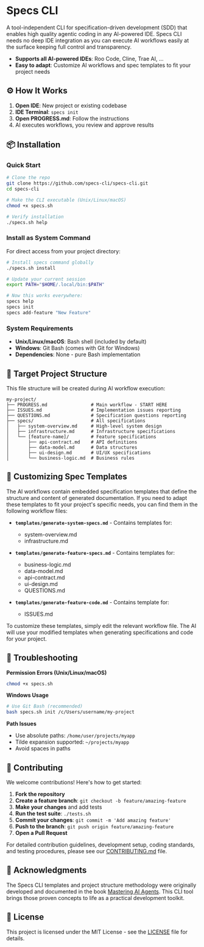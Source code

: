 # Specs CLI

A tool-independent CLI for specification-driven development (SDD) that enables high quality agentic coding in any AI-powered IDE. Specs CLI needs no deep IDE integration as you can execute AI workflows easily at the surface keeping full control and transparency.

- **Supports all AI-powered IDEs**: Roo Code, Cline, Trae AI, ...
- **Easy to adapt**: Customize AI workflows and spec templates to fit your project needs

## ⚙️ How It Works

1. **Open IDE**: New project or existing codebase
2. **IDE Terminal**: `specs init`
3. **Open PROGRESS.md**: Follow the instructions
4. AI executes workflows, you review and approve results

## 📦 Installation

### Quick Start

```bash
# Clone the repo
git clone https://github.com/specs-cli/specs-cli.git
cd specs-cli

# Make the CLI executable (Unix/Linux/macOS)
chmod +x specs.sh

# Verify installation
./specs.sh help
```

### Install as System Command

For direct access from your project directory:

```bash
# Install specs command globally
./specs.sh install

# Update your current session
export PATH="$HOME/.local/bin:$PATH"

# Now this works everywhere:
specs help
specs init
specs add-feature "New Feature"
```

### System Requirements

- **Unix/Linux/macOS**: Bash shell (included by default)
- **Windows**: Git Bash (comes with Git for Windows)
- **Dependencies**: None - pure Bash implementation

## 📁 Target Project Structure

This file structure will be created during AI workflow execution:

```
my-project/
├── PROGRESS.md                # Main workflow - START HERE
├── ISSUES.md                  # Implementation issues reporting
├── QUESTIONS.md               # Specification questions reporting
├── specs/                     # All specifications
│   ├── system-overview.md     # High-level system design
│   ├── infrastructure.md      # Infrastructure specifications
│   └── [feature-name]/        # Feature specifications
│       ├── api-contract.md    # API definitions
│       ├── data-model.md      # Data structures
│       ├── ui-design.md       # UI/UX specifications
│       └── business-logic.md  # Business rules
```

## 📝 Customizing Spec Templates

The AI workflows contain embedded specification templates that define the structure and content of generated documentation. If you need to adapt these templates to fit your project's specific needs, you can find them in the following workflow files:

- **`templates/generate-system-specs.md`** - Contains templates for:
  - system-overview.md
  - infrastructure.md

- **`templates/generate-feature-specs.md`** - Contains templates for:
  - business-logic.md
  - data-model.md
  - api-contract.md
  - ui-design.md
  - QUESTIONS.md

- **`templates/generate-feature-code.md`** - Contains template for:
  - ISSUES.md

To customize these templates, simply edit the relevant workflow file. The AI will use your modified templates when generating specifications and code for your project.

## 🔧 Troubleshooting

**Permission Errors (Unix/Linux/macOS)**
```bash
chmod +x specs.sh
```

**Windows Usage**
```bash
# Use Git Bash (recommended)
bash specs.sh init /c/Users/username/my-project
```

**Path Issues**
- Use absolute paths: `/home/user/projects/myapp`
- Tilde expansion supported: `~/projects/myapp`
- Avoid spaces in paths

## 🤝 Contributing

We welcome contributions! Here's how to get started:

1. **Fork the repository**
2. **Create a feature branch**: `git checkout -b feature/amazing-feature`
3. **Make your changes** and add tests
4. **Run the test suite**: `./tests.sh`
5. **Commit your changes**: `git commit -m 'Add amazing feature'`
6. **Push to the branch**: `git push origin feature/amazing-feature`
7. **Open a Pull Request**

For detailed contribution guidelines, development setup, coding standards, and testing procedures, please see our [CONTRIBUTING.md](CONTRIBUTING.md) file.

## 🙏 Acknowledgments

The Specs CLI templates and project structure methodology were originally developed and documented in the book [Mastering AI Agents](https://mastering-ai-agents.com). This CLI tool brings those proven concepts to life as a practical development toolkit.

## 📄 License

This project is licensed under the MIT License - see the [LICENSE](LICENSE) file for details.